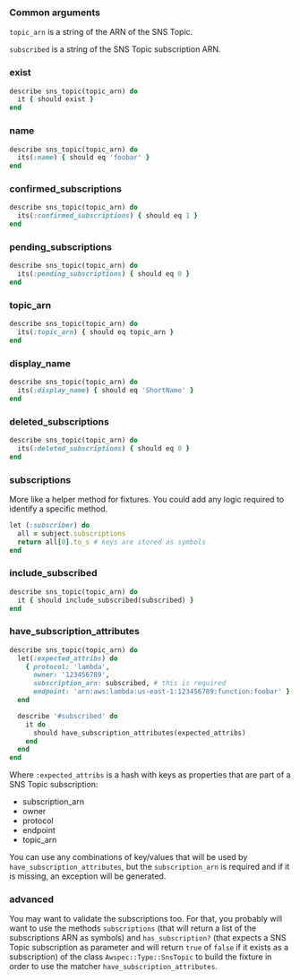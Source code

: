 ### Common arguments

`topic_arn` is a string of the ARN of the SNS Topic.

`subscribed` is a string of the SNS Topic subscription ARN.

### exist

```ruby
describe sns_topic(topic_arn) do
  it { should exist }
end
```

### name

```ruby
describe sns_topic(topic_arn) do
  its(:name) { should eq 'foobar' }
end
```

### confirmed_subscriptions

```ruby
describe sns_topic(topic_arn) do
  its(:confirmed_subscriptions) { should eq 1 }
end
```

### pending_subscriptions

```ruby
describe sns_topic(topic_arn) do
  its(:pending_subscriptions) { should eq 0 }
end
```

### topic_arn

```ruby
describe sns_topic(topic_arn) do
  its(:topic_arn) { should eq topic_arn }
end
```

### display_name

```ruby
describe sns_topic(topic_arn) do
  its(:display_name) { should eq 'ShortName' }
end
```

### deleted_subscriptions

```ruby
describe sns_topic(topic_arn) do
  its(:deleted_subscriptions) { should eq 0 }
end
```

### subscriptions

More like a helper method for fixtures. You could add any logic required to
identify a specific method.

```ruby
let (:subscriber) do
  all = subject.subscriptions
  return all[0].to_s # keys are stored as symbols
end
```

### include_subscribed

```ruby
describe sns_topic(topic_arn) do
  it { should include_subscribed(subscribed) }
end
```

### have_subscription_attributes

```ruby
describe sns_topic(topic_arn) do
  let(:expected_attribs) do
    { protocol: 'lambda',
      owner: '123456789',
      subscription_arn: subscribed, # this is required
      endpoint: 'arn:aws:lambda:us-east-1:123456789:function:foobar' }
  end

  describe '#subscribed' do
    it do
      should have_subscription_attributes(expected_attribs)
    end
  end
end
```

Where `:expected_attribs` is a hash with keys as properties that are part of a SNS Topic subscription:

* subscription_arn
* owner
* protocol
* endpoint
* topic_arn

You can use any combinations of key/values that will be used by `have_subscription_attributes`, but the `subscription_arn` is required and if it is missing, an exception will be generated.

### advanced

You may want to validate the subscriptions too. For that, you probably will want to  use the methods `subscriptions` (that will return a list of the subscriptions ARN as symbols) and `has_subscription?` (that expects a SNS Topic subscription as parameter and will return `true` of `false` if it exists as a subscription) of the class `Awspec::Type::SnsTopic` to build the fixture in order to use the matcher `have_subscription_attributes`.
